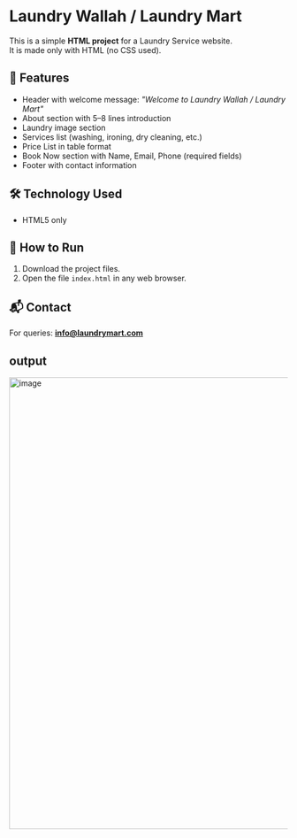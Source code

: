 # Laundry Wallah / Laundry Mart

This is a simple **HTML project** for a Laundry Service website.  
It is made only with HTML (no CSS used).

## 📌 Features
- Header with welcome message: *"Welcome to Laundry Wallah / Laundry Mart"*
- About section with 5–8 lines introduction
- Laundry image section
- Services list (washing, ironing, dry cleaning, etc.)
- Price List in table format
- Book Now section with Name, Email, Phone (required fields)
- Footer with contact information

## 🛠️ Technology Used
- HTML5 only

## 🚀 How to Run
1. Download the project files.  
2. Open the file `index.html` in any web browser.  

## 📬 Contact
For queries: **info@laundrymart.com**
## output 
<img width="759" height="817" alt="image" src="https://github.com/user-attachments/assets/9a2ebb24-36d8-4c95-9de1-c90018606de7" />


